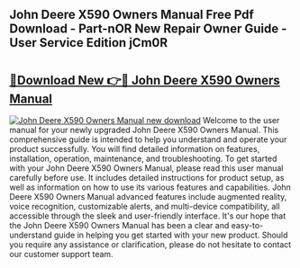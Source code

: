 ## John Deere X590 Owners Manual Free Pdf Download - Part-nOR New Repair Owner Guide - User Service Edition jCm0R

# <h2><a href="http://bc86439.oget.top/?id=John+Deere+X590+Owners+Manual">🔗Download New 👉🔴 John Deere X590 Owners Manual</a></h2>

[![John Deere X590 Owners Manual new download](https://i.imgur.com/5g1atiW.png)](http://bc86439.oget.top/?id=John+Deere+X590+Owners+Manual)
Welcome to the user manual for your newly upgraded John Deere X590 Owners Manual. This comprehensive guide is intended to help you understand and operate your product successfully. You will find detailed information on features, installation, operation, maintenance, and troubleshooting. To get started with your John Deere X590 Owners Manual, please read this user manual carefully before use. It includes detailed instructions for product setup, as well as information on how to use its various features and capabilities. John Deere X590 Owners Manual advanced features include augmented reality, voice recognition, customizable alerts, and multi-device compatibility, all accessible through the sleek and user-friendly interface. It's our hope that the John Deere X590 Owners Manual has been a clear and easy-to-understand guide in helping you get started with your new product. Should you require any assistance or clarification, please do not hesitate to contact our customer support team.
